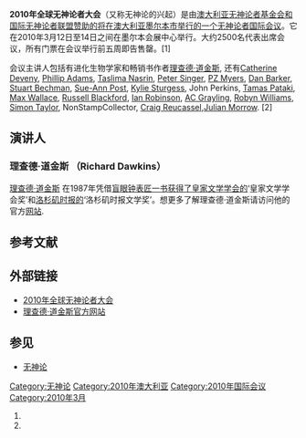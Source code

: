 **2010年全球无神论者大会**（又称无神论的兴起）是由[澳大利亚无神论者基金会和](https://zh.wikipedia.org/wiki/澳大利亚无神论者基金会 "wikilink")[国际无神论者联盟赞助的将在](https://zh.wikipedia.org/wiki/国际无神论者联盟 "wikilink")[澳大利亚](../Page/澳大利亚.md "wikilink")[墨尔本市举行的一个](https://zh.wikipedia.org/wiki/墨尔本市 "wikilink")[无神论者国际会议](https://zh.wikipedia.org/wiki/无神论者 "wikilink")。它在2010年3月12日至14日之间在墨尔本会展中心举行。大约2500名代表出席会议，所有门票在会议举行前五周即告售罄。\[1\]

会议主讲人包括有进化生物学家和畅销书作者[理查德·道金斯](../Page/理查德·道金斯.md "wikilink"), 还有[Catherine Deveny](https://zh.wikipedia.org/wiki/Catherine_Deveny "wikilink"), [Phillip Adams](https://zh.wikipedia.org/wiki/Phillip_Adams "wikilink"), [Taslima Nasrin](https://zh.wikipedia.org/wiki/Taslima_Nasrin "wikilink"), [Peter Singer](https://zh.wikipedia.org/wiki/Peter_Singer "wikilink"), [PZ Myers](https://zh.wikipedia.org/wiki/PZ_Myers "wikilink"), [Dan Barker](https://zh.wikipedia.org/wiki/Dan_Barker "wikilink"), [Stuart Bechman](https://zh.wikipedia.org/wiki/Stuart_Bechman "wikilink"), [Sue-Ann Post](https://zh.wikipedia.org/wiki/Sue-Ann_Post "wikilink"), [Kylie Sturgess](https://zh.wikipedia.org/wiki/Kylie_Sturgess "wikilink"), John Perkins, [Tamas Pataki](https://zh.wikipedia.org/wiki/Tamas_Pataki "wikilink"), [Max Wallace](https://zh.wikipedia.org/wiki/Max_Wallace "wikilink"), [Russell Blackford](https://zh.wikipedia.org/wiki/Russell_Blackford "wikilink"), [Ian Robinson](https://zh.wikipedia.org/wiki/Ian_Robinson_\(rationalist\) "wikilink"), [AC Grayling](https://zh.wikipedia.org/wiki/AC_Grayling "wikilink"), [Robyn Williams](https://zh.wikipedia.org/wiki/Robyn_Williams "wikilink"), [Simon Taylor](https://zh.wikipedia.org/wiki/Simon_Taylor "wikilink"), NonStampCollector, [Craig Reucassel](https://zh.wikipedia.org/wiki/Craig_Reucassel "wikilink"),[Julian Morrow](https://zh.wikipedia.org/wiki/Julian_Morrow "wikilink"). \[2\]

## 演讲人

### 理查德·道金斯 （Richard Dawkins）

[理查德·道金斯](../Page/理查德·道金斯.md "wikilink") 在1987年凭借[盲眼钟表匠一书获得了](https://zh.wikipedia.org/wiki/盲眼钟表匠 "wikilink")[皇家文学学会的](https://zh.wikipedia.org/wiki/皇家文学学会 "wikilink")‘皇家文学学会奖’和[洛杉矶时报的](https://zh.wikipedia.org/wiki/洛杉矶时报 "wikilink")‘洛杉矶时报文学奖’。想更多了解理查德·道金斯请访问他的官方[网站](http://www.richarddawkins.net).

## 参考文献

## 外部链接

  - [2010年全球无神论者大会](http://www.atheistconvention.org.au)
  - [理查德·道金斯官方网站](http://richarddawkins.net/)

## 参见

  - [无神论](../Page/无神论.md "wikilink")

[Category:无神论](https://zh.wikipedia.org/wiki/Category:无神论 "wikilink") [Category:2010年澳大利亚](https://zh.wikipedia.org/wiki/Category:2010年澳大利亚 "wikilink") [Category:2010年国际会议](https://zh.wikipedia.org/wiki/Category:2010年国际会议 "wikilink") [Category:2010年3月](https://zh.wikipedia.org/wiki/Category:2010年3月 "wikilink")

1.
2.